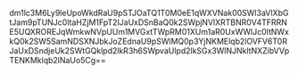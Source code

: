 dm1lc3M6Ly9leUpoWkdRaU9pSTJOaTQ1T0M0eE1qWXVNak00SWl3aVlXbGtJam9pTUNJc0ltaHZjM1FpT2lJaUxDSnBaQ0k2SWpjNVlXRTBNR0V4TFRRNE5UQXROREJqWmkwNVpUUm1MVGxtTWpRM01XUm1aR0UxWWlJc0ltNWxkQ0k2SW5SamNDSXNJbkJoZEdnaU9pSWlMQ0p3YjNKMElqb2lOVFV6T0RJaUxDSndjeUk2SWtGQklpd2lkR3h6SWpvaUlpd2lkSGx3WlNJNkltNXZibVVpTENKMklqb2lNaUo5Cg==
